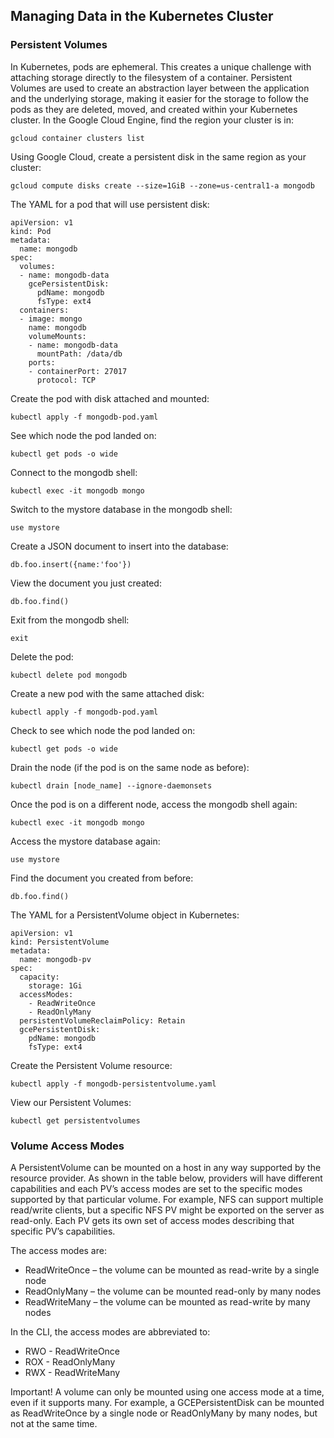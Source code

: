 ## Managing Data in the Kubernetes Cluster

### Persistent Volumes

In Kubernetes, pods are ephemeral. This creates a unique challenge with attaching storage directly to the filesystem of a container. Persistent Volumes are used to create an abstraction layer between the application and the underlying storage, making it easier for the storage to follow the pods as they are deleted, moved, and created within your Kubernetes cluster. In the Google Cloud Engine, find the region your cluster is in:

    gcloud container clusters list

Using Google Cloud, create a persistent disk in the same region as your cluster:

    gcloud compute disks create --size=1GiB --zone=us-central1-a mongodb

The YAML for a pod that will use persistent disk:

    apiVersion: v1
    kind: Pod
    metadata:
      name: mongodb 
    spec:
      volumes:
      - name: mongodb-data
        gcePersistentDisk:
          pdName: mongodb
          fsType: ext4
      containers:
      - image: mongo
        name: mongodb
        volumeMounts:
        - name: mongodb-data
          mountPath: /data/db
        ports:
        - containerPort: 27017
          protocol: TCP

Create the pod with disk attached and mounted:

    kubectl apply -f mongodb-pod.yaml

See which node the pod landed on:

    kubectl get pods -o wide

Connect to the mongodb shell:

    kubectl exec -it mongodb mongo

Switch to the mystore database in the mongodb shell:

    use mystore

Create a JSON document to insert into the database:

    db.foo.insert({name:'foo'})

View the document you just created:

    db.foo.find()

Exit from the mongodb shell:

    exit

Delete the pod:

    kubectl delete pod mongodb

Create a new pod with the same attached disk:

    kubectl apply -f mongodb-pod.yaml

Check to see which node the pod landed on:

    kubectl get pods -o wide

Drain the node (if the pod is on the same node as before):

    kubectl drain [node_name] --ignore-daemonsets

Once the pod is on a different node, access the mongodb shell again:

    kubectl exec -it mongodb mongo

Access the mystore database again:

    use mystore

Find the document you created from before:

    db.foo.find()

The YAML for a PersistentVolume object in Kubernetes:

    apiVersion: v1
    kind: PersistentVolume
    metadata:
      name: mongodb-pv
    spec:
      capacity: 
        storage: 1Gi
      accessModes:
        - ReadWriteOnce
        - ReadOnlyMany
      persistentVolumeReclaimPolicy: Retain
      gcePersistentDisk:
        pdName: mongodb
        fsType: ext4

Create the Persistent Volume resource:

    kubectl apply -f mongodb-persistentvolume.yaml

View our Persistent Volumes:

    kubectl get persistentvolumes
    
### Volume Access Modes
A PersistentVolume can be mounted on a host in any way supported by the resource provider. As shown in the table below, providers will have different capabilities and each PV’s access modes are set to the specific modes supported by that particular volume. For example, NFS can support multiple read/write clients, but a specific NFS PV might be exported on the server as read-only. Each PV gets its own set of access modes describing that specific PV’s capabilities.

The access modes are:

* ReadWriteOnce – the volume can be mounted as read-write by a single node
* ReadOnlyMany – the volume can be mounted read-only by many nodes
* ReadWriteMany – the volume can be mounted as read-write by many nodes

In the CLI, the access modes are abbreviated to:

* RWO - ReadWriteOnce
* ROX - ReadOnlyMany
* RWX - ReadWriteMany

Important! A volume can only be mounted using one access mode at a time, even if it supports many. For example, a GCEPersistentDisk can be mounted as ReadWriteOnce by a single node or ReadOnlyMany by many nodes, but not at the same time.

